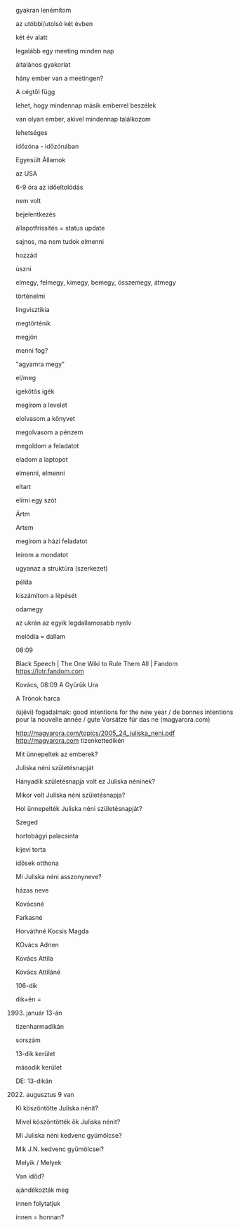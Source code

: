 gyakran lenémítom

az utóbbi/utolsó két évben

két év alatt

legalább egy meeting minden nap

általános gyakorlat

hány ember van a meetingen?

A cégtől függ

lehet, hogy mindennap másik emberrel beszélek

van olyan ember, akivel mindennap találkozom

lehetséges

időzóna - időzónában

Egyesült Államok

az USA

6-9 óra az időeltolódás

nem volt

bejelentkezés

állapotfrissítés = status update

sajnos, ma nem tudok elmenni

 hozzád

úszni

elmegy, felmegy, kimegy, bemegy, összemegy, átmegy

történelmi

lingvisztikia

megtörténik

megjön

menni fog?

"agyamra megy"

el/meg

igekötős igék

megírom a levelet

elolvasom a könyvet

megolvasom a pénzem

megoldom a feladatot

eladom a laptopot

elmenni, elmenni

eltart

elírni egy szót

Ártm

Artem

megírom a házi feladatot

leírom a mondatot

ugyanaz a struktúra (szerkezet)

példa

kiszámítom a lépését

odamegy

az ukrán az egyik legdallamosabb nyelv

melódia = dallam


08:09

Black Speech | The One Wiki to Rule Them All | Fandom
https://lotr.fandom.com

Kovács, 08:09
A Gyűrűk Ura

A Trónok harca

(újévi) fogadalmak: good intentions for the new year / de bonnes intentions pour la nouvelle année / gute Vorsätze für das ne (magyarora.com)


http://magyarora.com/topics/2005_24_juliska_neni.pdf
http://magyarora.com
tizenkettedikén

Mit ünnepeltek az emberek?

Juliska néni születésnapját

Hányadik születésnapja volt ez Juliska néninek?

Mikor volt Juliska néni születésnapja?

Hol ünnepelték Juliska néni születésnapját?

Szeged

hortobágyi palacsinta

kijevi torta

idősek otthona

Mi Juliska néni asszonyneve?

házas neve

Kovácsné

Farkasné

Horváthné Kocsis Magda

KOvács Adrien

Kovács Attila

Kovács Attiláné

106-dik

dik+én =

1993. január 13-án

tizenharmadikán

sorszám

13-dik kerület

második kerület

DE: 13-dikán

2022. augusztus 9 van

Ki köszöntötte Juliska nénit?

Mivel köszöntötték ők Juliska nénit?

Mi Juliska néni kedvenc gyümölcse?

Mik J.N. kedvenc gyümölcsei?

Melyik / Melyek 

Van időd?

ajándékozták meg

innen folytatjuk

innen = honnan?